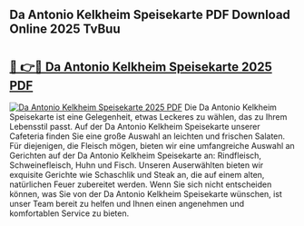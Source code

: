 ## Da Antonio Kelkheim Speisekarte PDF Download Online 2025 TvBuu

# <h2><a href="http://gcam2au.nevu.top/?p=Da+Antonio+Kelkheim+Speisekarte">🔗 👉🔴 Da Antonio Kelkheim Speisekarte 2025 PDF</a></h2>

[![Da Antonio Kelkheim Speisekarte 2025 PDF](https://i.imgur.com/dBaPXMq.png)](http://gcam2au.nevu.top/?p=Da+Antonio+Kelkheim+Speisekarte)
Die Da Antonio Kelkheim Speisekarte ist eine Gelegenheit, etwas Leckeres zu wählen, das zu Ihrem Lebensstil passt. Auf der Da Antonio Kelkheim Speisekarte unserer Cafeteria finden Sie eine große Auswahl an leichten und frischen Salaten. Für diejenigen, die Fleisch mögen, bieten wir eine umfangreiche Auswahl an Gerichten auf der Da Antonio Kelkheim Speisekarte an: Rindfleisch, Schweinefleisch, Huhn und Fisch. Unseren Auserwählten bieten wir exquisite Gerichte wie Schaschlik und Steak an, die auf einem alten, natürlichen Feuer zubereitet werden. Wenn Sie sich nicht entscheiden können, was Sie von der Da Antonio Kelkheim Speisekarte wünschen, ist unser Team bereit zu helfen und Ihnen einen angenehmen und komfortablen Service zu bieten.
